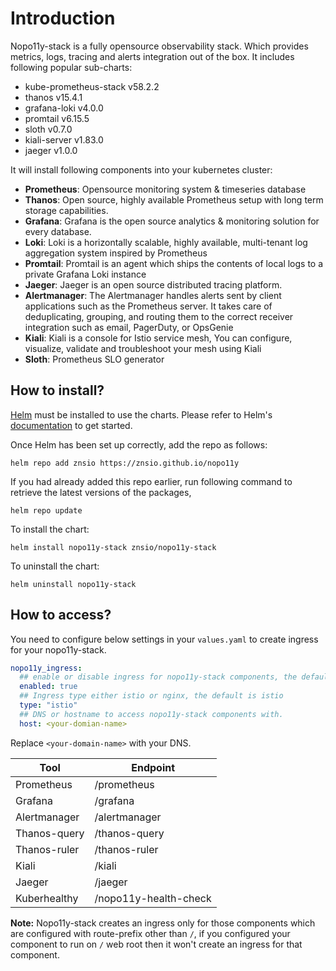 # Introduction

Nopo11y-stack is a fully opensource observability stack. Which provides metrics, logs, tracing and alerts integration out of the box. It includes following popular sub-charts:

- kube-prometheus-stack v58.2.2
- thanos v15.4.1
- grafana-loki v4.0.0
- promtail v6.15.5
- sloth v0.7.0
- kiali-server v1.83.0
- jaeger v1.0.0

It will install following components into your kubernetes cluster:

- **Prometheus**: Opensource monitoring system & timeseries database
- **Thanos**: Open source, highly available Prometheus setup with long term storage capabilities.
- **Grafana**: Grafana is the open source analytics & monitoring solution for every database.
- **Loki**: Loki is a horizontally scalable, highly available, multi-tenant log aggregation system inspired by Prometheus
- **Promtail**: Promtail is an agent which ships the contents of local logs to a private Grafana Loki instance
- **Jaeger**: Jaeger is an open source distributed tracing platform.
- **Alertmanager**: The Alertmanager handles alerts sent by client applications such as the Prometheus server. It takes care of deduplicating, grouping, and routing them to the correct receiver integration such as email, PagerDuty, or OpsGenie
- **Kiali**: Kiali is a console for Istio service mesh, You can configure, visualize, validate and troubleshoot your mesh using Kiali
- **Sloth**: Prometheus SLO generator


## How to install?

[Helm](https://helm.sh) must be installed to use the charts. Please refer to
Helm's [documentation](https://helm.sh/docs) to get started.

Once Helm has been set up correctly, add the repo as follows:

    helm repo add znsio https://znsio.github.io/nopo11y

If you had already added this repo earlier, run following command to retrieve the latest versions of the packages,

    helm repo update

To install the chart:

    helm install nopo11y-stack znsio/nopo11y-stack

To uninstall the chart:

    helm uninstall nopo11y-stack

## How to access?

You need to configure below settings in your `values.yaml` to create ingress for your nopo11y-stack.

```yaml
nopo11y_ingress:
  ## enable or disable ingress for nopo11y-stack components, the default it is disabled
  enabled: true
  ## Ingress type either istio or nginx, the default is istio
  type: "istio"
  ## DNS or hostname to access nopo11y-stack components with.
  host: <your-domian-name>
```

Replace `<your-domain-name>` with your DNS.

|Tool |Endpoint|
|-----------|------------|
|Prometheus |/prometheus |
|Grafana |/grafana |
|Alertmanager |/alertmanager |
|Thanos-query |/thanos-query |
|Thanos-ruler |/thanos-ruler |
|Kiali |/kiali |
|Jaeger |/jaeger |
|Kuberhealthy |/nopo11y-health-check |

**Note:** Nopo11y-stack creates an ingress only for those components which are configured with route-prefix other than ```/```, if you configured your component to run on ```/``` web root then it won't create an ingress for that component.